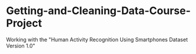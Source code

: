 # Getting-and-Cleaning-Data-Course-Project
Working with the "Human Activity Recognition Using Smartphones Dataset Version 1.0"
